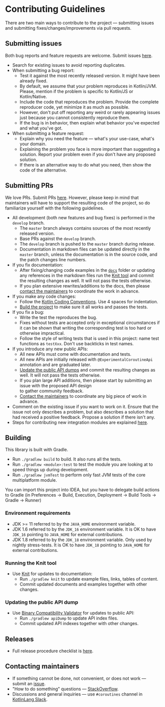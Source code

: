 # Contributing Guidelines

There are two main ways to contribute to the project &mdash; submitting issues and submitting 
fixes/changes/improvements via pull requests.

## Submitting issues

Both bug reports and feature requests are welcome.
Submit issues [here](https://github.com/Kotlin/kotlinx.coroutines/issues).

* Search for existing issues to avoid reporting duplicates.
* When submitting a bug report:
  * Test it against the most recently released version. It might have been already fixed.
  * By default, we assume that your problem reproduces in Kotlin/JVM. Please, mention if the problem is
    specific to Kotlin/JS or Kotlin/Native. 
  * Include the code that reproduces the problem. Provide the complete reproducer code, yet minimize it as much as possible.
  * However, don't put off reporting any weird or rarely appearing issues just because you cannot consistently 
    reproduce them.
  * If the bug is in behavior, then explain what behavior you've expected and what you've got.  
* When submitting a feature request:
  * Explain why you need the feature &mdash; what's your use-case, what's your domain.
  * Explaining the problem you face is more important than suggesting a solution. 
    Report your problem even if you don't have any proposed solution.
  * If there is an alternative way to do what you need, then show the code of the alternative.

## Submitting PRs

We love PRs. Submit PRs [here](https://github.com/Kotlin/kotlinx.coroutines/pulls).
However, please keep in mind that maintainers will have to support the resulting code of the project,
so do familiarize yourself with the following guidelines. 

* All development (both new features and bug fixes) is performed in the `develop` branch.
  * The `master` branch always contains sources of the most recently released version.
  * Base PRs against the `develop` branch.
  * The `develop` branch is pushed to the `master` branch during release.
  * Documentation in markdown files can be updated directly in the `master` branch, 
    unless the documentation is in the source code, and the patch changes line numbers.
* If you fix documentation:
  * After fixing/changing code examples in the [`docs`](docs) folder or updating any references in the markdown files
    run the [Knit tool](#running-the-knit-tool) and commit the resulting changes as well. 
    It will not pass the tests otherwise.
  * If you plan extensive rewrites/additions to the docs, then please [contact the maintainers](#contacting-maintainers)
    to coordinate the work in advance.    
* If you make any code changes:
  * Follow the [Kotlin Coding Conventions](https://kotlinlang.org/docs/reference/coding-conventions.html). 
    Use 4 spaces for indentation.
  * [Build the project](#building) to make sure it all works and passes the tests.
* If you fix a bug:
  * Write the test the reproduces the bug.
  * Fixes without tests are accepted only in exceptional circumstances if it can be shown that writing the 
    corresponding test is too hard or otherwise impractical.
  * Follow the style of writing tests that is used in this project: 
    name test functions as `testXxx`. Don't use backticks in test names.
* If you introduce any new public APIs:
  * All new APIs must come with documentation and tests.
  * All new APIs are initially released with `@ExperimentalCoroutineApi` annotation and are graduated later.
  * [Update the public API dumps](#updating-the-public-api-dump) and commit the resulting changes as well. 
    It will not pass the tests otherwise.
  * If you plan large API additions, then please start by submitting an issue with the proposed API design  
    to gather community feedback.
  * [Contact the maintainers](#contacting-maintainers) to coordinate any big piece of work in advance.
* Comment on the existing issue if you want to work on it. Ensure that the issue not only describes a problem,
  but also describes a solution that had received a positive feedback. Propose a solution if there isn't any.
* Steps for contributing new integration modules are explained [here](integration/README.md#Contributing).

## Building

This library is built with Gradle. 

* Run `./gradlew build` to build. It also runs all the tests.
* Run `./gradlew <module>:test` to test the module you are looking at to speed 
  things up during development.
* Run `./gradlew jvmTest` to perform only fast JVM tests of the core multiplatform module.
   
You can import this project into IDEA, but you have to delegate build actions
to Gradle (in Preferences -> Build, Execution, Deployment -> Build Tools -> Gradle -> Runner)

### Environment requirements

* JDK >= 11 referred to by the `JAVA_HOME` environment variable.
* JDK 1.6 referred to by the `JDK_16` environment variable. 
  It is OK to have `JDK_16` pointing to `JAVA_HOME` for external contributions.
* JDK 1.8 referred to by the `JDK_18` environment variable. Only used by nightly stress-tests. 
  It is OK to have `JDK_18` pointing to `JAVA_HOME` for external contributions.

### Running the Knit tool

* Use [Knit](https://github.com/Kotlin/kotlinx-knit/blob/master/README.md) for updates to documentation:
  * Run `./gradlew knit` to update example files, links, tables of content.
  * Commit updated documents and examples together with other changes.

### Updating the public API dump

* Use [Binary Compatibility Validator](https://github.com/Kotlin/binary-compatibility-validator/blob/master/README.md) for updates to public API:
  * Run `./gradlew apiDump` to update API index files. 
  * Commit updated API indexes together with other changes.

## Releases

* Full release procedure checklist is [here](RELEASE.md).

## Contacting maintainers

* If something cannot be done, not convenient, or does not work &mdash; submit an [issue](#submitting-issues).
* "How to do something" questions &mdash; [StackOverflow](https://stackoverflow.com).
* Discussions and general inquiries &mdash; use `#coroutines` channel in [KotlinLang Slack](https://kotl.in/slack).
